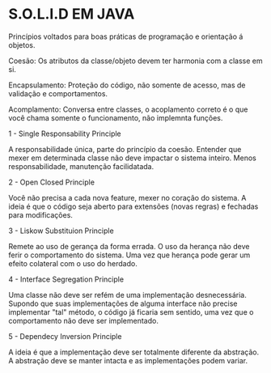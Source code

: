 # S.O.L.I.D EM JAVA

 Princípios voltados para boas práticas de programação e orientação á objetos.
 

 Coesão: Os atributos da classe/objeto devem ter harmonia com a classe em si.
 
 Encapsulamento: Proteção do código, não somente de acesso, mas de validação e comportamentos.
 
 Acomplamento: Conversa entre classes, o acoplamento correto é o que você chama somente o funcionamento, não implemnta funções.
 

 1 - Single Responsability Principle
 
 A responsabilidade única, parte do princípio da coesão. Entender que mexer em determinada classe não deve impactar o sistema inteiro.
 Menos responsabilidade, manutenção facilidatada.

 2 - Open Closed Principle
 
 Você não precisa a cada nova feature, mexer no coração do sistema.
 A ideia é que o código seja aberto para extensões (novas regras) e fechadas para modificações.

 3 - Liskow Substituion Principle
 
 Remete ao uso de gerança da forma errada.
 O uso da herança não deve ferir o comportamento do sistema. Uma vez que herança pode gerar um efeito colateral com o uso do herdado.

 4 - Interface Segregation Principle
 
 Uma classe não deve ser refém de uma implementação desnecessária.
 Supondo que suas implementações de alguma interface não precise implementar "tal" método, o código já ficaria sem sentido, uma vez que o comportamento não deve ser implementado.

 5 - Dependecy Inversion Principle
 
 A ideia é que a implementação deve ser totalmente diferente da abstração.
 A abstração deve se manter intacta e as implementações podem variar.
 
 
 
